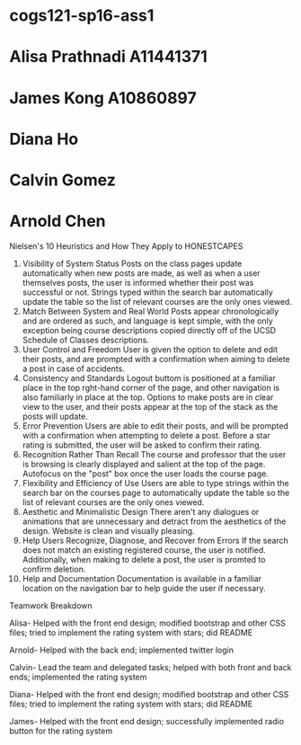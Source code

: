 # cogs121-sp16-ass1
# Alisa Prathnadi A11441371
# James Kong A10860897
# Diana Ho
# Calvin Gomez
# Arnold Chen

Nielsen's 10 Heuristics and How They Apply to HONESTCAPES

1. Visibility of System Status
	Posts on the class pages update automatically when new posts are made, as well as when a user themselves posts, the user is informed whether their post was successful or not. Strings typed within the search bar automatically update the table so the list of relevant courses are the only ones viewed. 
2. Match Between System and Real World
	Posts appear chronologically and are ordered as such, and language is kept simple, with the only exception being course descriptions copied directly off of the UCSD Schedule of Classes descriptions. 
3. User Control and Freedom
	User is given the option to delete and edit their posts, and are prompted with a confirmation when aiming to delete a post in case of accidents. 
4. Consistency and Standards
	Logout buttom is positioned at a familiar place in the top rght-hand corner of the page, and other navigation is also familiarly in place at the top.
	Options to make posts are in clear view to the user, and their posts appear at the top of the stack as the posts will update. 
5. Error Prevention
	Users are able to edit their posts, and will be prompted with a confirmation when attempting to delete a post. Before a star rating is submitted, the user will be asked to confirm their rating.
6. Recognition Rather Than Recall
	The course and professor that the user is browsing is clearly displayed and salient at the top of the page. Autofocus on the "post" box once the user loads the course page.
7. Flexibility and Efficiency of Use
	 Users are able to type strings within the search bar on the courses page to automatically update the table so the list of relevant courses are the only ones viewed. 
8. Aesthetic and Minimalistic Design
	There aren't any dialogues or animations that are unnecessary and detract from the aesthetics of the design. Website is clean and visually pleasing.
9. Help Users Recognize, Diagnose, and Recover from Errors
	If the search does not match an existing registered course, the user is notified. Additionally, when making to delete a post, the user is promted to confirm deletion. 
10. Help and Documentation
	Documentation is available in a familiar location on the navigation bar to help guide the user if necessary.

Teamwork Breakdown

Alisa-	Helped with the front end design; modified bootstrap and other CSS 			files; tried to implement the rating system with stars; did README

Arnold-	Helped with the back end; implemented twitter login

Calvin-	Lead the team and delegated tasks; helped with both front and back 			ends; implemented the rating system

Diana-	Helped with the front end design; modified bootstrap and other CSS 			files; tried to implement the rating system with stars; did README

James-	Helped with the front end design; successfully implemented radio 			button for the rating system